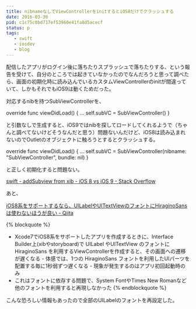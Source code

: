 ```yaml
---
title: nibnameなしでViewControllerをinitするとiOS8だけでクラッシュする
date: 2016-03-30
pid: c1c75c0bd717ef53960e41fa8d5acecf
status: p
tags:
   - swift
   - iosdev
   - blog
---
```


配信したアプリがログイン後に落ちたりスプラッシュで落ちたりする、という報告を受けて、自分のところでは起きていなかったのでなんだろうと思って調べたら、画面の初期化時に読み込んでいるカスタムViewControllerのinitが間違っていて、しかもそれでもiOS9は動くためだった。

対応するnibを持つSubViewControllerを、

override func viewDidLoad() {
...
self.subVC = SubViewController()
}

と引数なしで生成すると、iOS9ではnibを探してロードしてくれるようで（ちゃんと調べてないけどそうなんだと思う）問題ないんだけど、iOS8は読み込まれないのでOutletのオブジェクトに触ろうとするとクラッシュする。

override func viewDidLoad() {
...
self.subVC = SubViewController(nibname: "SubViewController", bundle: nil)
}

と正しく初期化すると問題ない。

[swift - addSubview from xib - iOS 8 vs iOS 9 - Stack Overflow][1]

あと、

[iOS8系をサポートするなら、UILabelやUITextViewのフォントにHiraginoSansは使わないほうが良い - Qiita][2]

{% blockquote %}
   - Xcode7でiOS8系をサポートしたアプリを作成するときに、Interface Builder上(xibやstoryboard)で UILabel やUITextView のフォントに HiraginoSans を利用するViewControllerを作成すると、その画面ヘの遷移が遅くなる
	- 体感では、1つの HiraginoSans フォントを利用したUIパーツを配置する毎に1秒弱ずつ遅くなる
	- 現象が発生するのはアプリ初回起動時のみ
- これはフォントに依存する問題で、System FontやTimes New Romanなど他のフォントを利用すると再現しなかった
{% endblockquote %}

こんな恐ろしい情報もあったので全部のUILabelのフォントを再設定した。  



[1]:	http://stackoverflow.com/questions/34045998/addsubview-from-xib-ios-8-vs-ios-9
[2]:	http://qiita.com/manji602/items/346226435594d36c2e9b